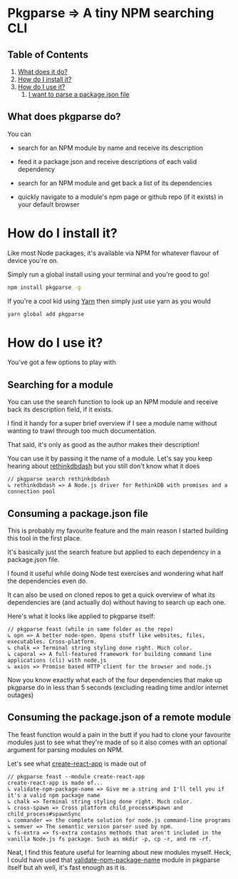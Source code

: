 # Pkgparse => A tiny NPM searching CLI

## Table of Contents
1. [What does it do?](#what-does-it-do)
1. [How do I install it?](#how-do-i-install-it)
1. [How do I use it?](#how-do-i-use-it)
    1. [I want to parse a package.json file](#i-want-to-parse-a-package.json-file)

## What does pkgparse do?

You can

* search for an NPM module by name and receive its description

* feed it a package.json and receive descriptions of each valid dependency

* search for an NPM module and get back a list of its dependencies

* quickly navigate to a module's npm page or github repo (if it exists) in your default browser

# How do I install it?

Like most Node packages, it's available via NPM for whatever flavour of device you're on.

Simply run a global install using your terminal and you're good to go!

```sh
npm install pkgparse -g
```

If you're a cool kid using [Yarn](https://yarnpkg.com/) then simply just use yarn as you would

```sh
yarn global add pkgparse
```

# How do I use it?

You've got a few options to play with

## Searching for a module

You can use the search function to look up an NPM module and receive back its description field, if it exists.

I find it handy for a super brief overview if I see a module name without wanting to trawl through too much documentation.

That said, it's only as good as the author makes their description!

You can use it by passing it the name of a module. Let's say you keep hearing about [rethinkdbdash](https://www.npmjs.com/package/rethinkdbdash) but you still don't know what it does

```
// pkgparse search rethinkdbdash
↳ rethinkdbdash => A Node.js driver for RethinkDB with promises and a connection pool
```

## Consuming a package.json file

This is probably my favourite feature and the main reason I started building this tool in the first place.

It's basically just the search feature but applied to each dependency in a package.json file.

I found it useful while doing Node test exercises and wondering what half the dependencies even do.

It can also be used on cloned repos to get a quick overview of what its dependencies are (and actually do) without having to search up each one.

Here's what it looks like applied to pkgparse itself:

```
// pkgparse feast (while in same folder as the repo)
↳ opn => A better node-open. Opens stuff like websites, files, executables. Cross-platform.
↳ chalk => Terminal string styling done right. Much color.
↳ caporal => A full-featured framework for building command line applications (cli) with node.js
↳ axios => Promise based HTTP client for the browser and node.js
```

Now you know exactly what each of the four dependencies that make up pkgparse do in less than 5 seconds (excluding reading time and/or internet outages)

## Consuming the package.json of a remote module

The feast function would a pain in the butt if you had to clone your favourite modules just to see what they're made of so it also comes with an optional argument for parsing modules on NPM.

Let's see what [create-react-app](https://www.npmjs.com/package/create-react-app) is made out of

```
// pkgparse feast --module create-react-app
create-react-app is made of...
↳ validate-npm-package-name => Give me a string and I'll tell you if it's a valid npm package name
↳ chalk => Terminal string styling done right. Much color.
↳ cross-spawn => Cross platform child_process#spawn and child_process#spawnSync
↳ commander => the complete solution for node.js command-line programs
↳ semver => The semantic version parser used by npm.
↳ fs-extra => fs-extra contains methods that aren't included in the vanilla Node.js fs package. Such as mkdir -p, cp -r, and rm -rf.
```

Neat, I find this feature useful for learning about new modules myself. Heck, I could have used that [validate-npm-package-name](https://www.npmjs.com/package/validate-npm-package-name) module in pkgparse itself but ah well, it's fast enough as it is.
